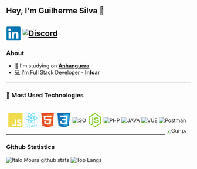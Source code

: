 ## Hey, I'm Guilherme Silva 👋
<a href="https://www.linkedin.com/in/guilherme-moraes-da-silva-b368a81a0/" target="_blank"><img align="center" src="https://raw.githubusercontent.com/devicons/devicon/master/icons/linkedin/linkedin-original.svg" alt="https://www.linkedin.com/in/guilherme-moraes-da-silva-b368a81a0/" height="40" width="40" /></a>
<a href="https://discord.gg/dFFNgbTT" target="_blank"><img align="center" src="https://www.vectorlogo.zone/logos/discordapp/discordapp-tile.svg" alt="Discord" height="40" width="40" /></a>
---

### About
* 🏫 I'm studying on **[Anhanguera](https://www.anhanguera.com/)**
* 💻 I’m Full Stack Developer - **[Infoar](http://www.infoar.com.br/)**

---

### 🤖 Most Used Technologies
<div style="display: inline_block; padding:5px;"><br>
  <img align="center" alt="JS" height="40" width="40" src="https://raw.githubusercontent.com/devicons/devicon/master/icons/javascript/javascript-plain.svg">
  <img align="center" alt="React" height="40" width="40" src="https://raw.githubusercontent.com/devicons/devicon/master/icons/react/react-original-wordmark.svg">
  <img align="center" alt="HTML" height="40" width="40" src="https://raw.githubusercontent.com/devicons/devicon/master/icons/html5/html5-original.svg">
  <img align="center" alt="CSS" height="40" width="40" src="https://raw.githubusercontent.com/devicons/devicon/master/icons/css3/css3-original.svg">
  <img align="center" alt="GO" height="40" width="40" src="https://www.vectorlogo.zone/logos/golang/golang-icon.svg">
  <img align="center" alt="NodeJs" height="40" width="40" src="https://raw.githubusercontent.com/devicons/devicon/master/icons/nodejs/nodejs-original.svg">
  <img align="center" alt="PHP" height="40" width="40" src="https://www.vectorlogo.zone/logos/php/php-icon.svg">
  <img align="center" alt="JAVA" height="40" width="40" src="https://www.vectorlogo.zone/logos/java/java-icon.svg">
  <img align="center" alt="VUE" height="40" width="40" src="https://www.vectorlogo.zone/logos/vuejs/vuejs-icon.svg">

  <img align="center" alt="Postman" height="40" width="40" src="https://www.vectorlogo.zone/logos/getpostman/getpostman-icon.svg">
  <img align="right" alt="Gui-pic" height="150" style="border-radius:50px;" src="https://cdn.discordapp.com/attachments/341705145006030848/1012203839669153843/61_Sem_Titulo_20220825003623.png">
</div>

---

### Github Statistics
<p align="left"><img src="https://github-readme-stats.vercel.app/api?username=Moraeszz2&show_icons=true&theme=tokyonight" alt="Ítalo Moura github stats" width="400"/> <img src="https://github-readme-stats.vercel.app/api/top-langs/?username=Moraeszz2&exclude_repo=processos,createLabb&langs_count=7&layout=compact&theme=tokyonight" alt="Top Langs" width="400"/></p>
